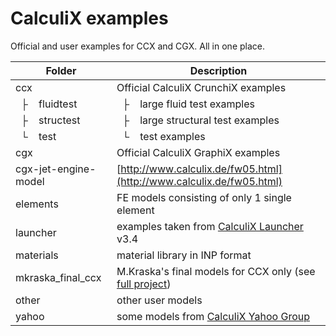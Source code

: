 # CalculiX examples

Official and user examples for CCX and CGX. All in one place.

Folder | Description
--- | ---
ccx | Official CalculiX CrunchiX examples
&nbsp; ├ &nbsp;&nbsp; fluidtest | &nbsp; ├ &nbsp;&nbsp; large fluid test examples
&nbsp; ├ &nbsp;&nbsp; structest | &nbsp; ├ &nbsp;&nbsp; large structural test examples
&nbsp; └ &nbsp;&nbsp; test      | &nbsp; └ &nbsp;&nbsp; test examples
cgx | Official CalculiX GraphiX examples
cgx-jet-engine-model | [http://www.calculix.de/fw05.html](http://www.calculix.de/fw05.html)
elements | FE models consisting of only 1 single element
launcher | examples taken from [CalculiX Launcher](http://www.calculixforwin.com/) v3.4
materials | material library in INP format
mkraska_final_ccx | M.Kraska's final models for CCX only (see [full project](https://github.com/mkraska/CalculiX-Examples))
other | other user models
yahoo | some models from [CalculiX Yahoo Group](https://groups.yahoo.com/neo/groups/CALCULIX)
